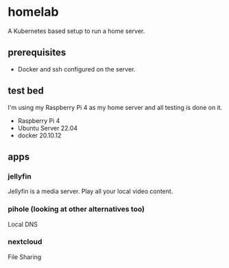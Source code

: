 # homelab

A Kubernetes based setup to run a home server.

## prerequisites

- Docker and ssh configured on the server.

## test bed

I'm using my Raspberry Pi 4 as my home server and all testing is done on it. 

- Raspberry Pi 4
- Ubuntu Server 22.04
- docker 20.10.12

## apps

### jellyfin

Jellyfin is a media server. Play all your local video content.

### pihole (looking at other alternatives too)

Local DNS

### nextcloud

File Sharing
